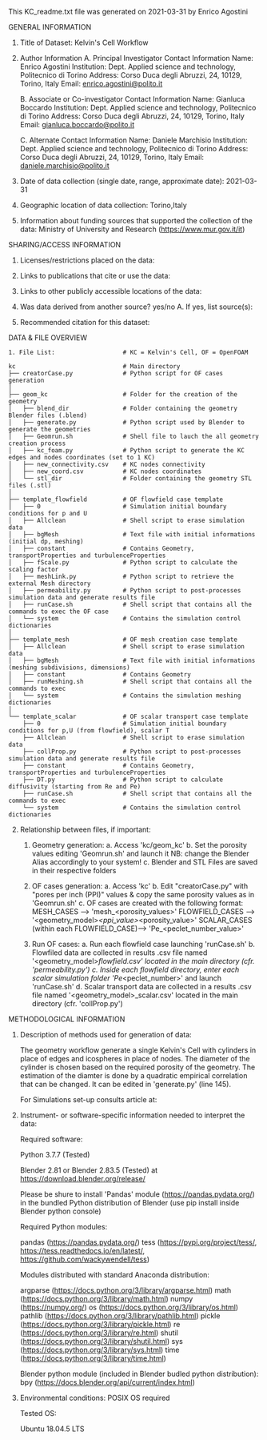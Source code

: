 ﻿This KC_readme.txt file was generated on 2021-03-31 by Enrico Agostini

GENERAL INFORMATION

1. Title of Dataset: Kelvin's Cell Workflow

2. Author Information
	A. Principal Investigator Contact Information
		Name: Enrico Agostini
		Institution: Dept. Applied science and technology, Politecnico di Torino
		Address: Corso Duca degli Abruzzi, 24, 10129, Torino, Italy
		Email: enrico.agostini@polito.it

	B. Associate or Co-investigator Contact Information
		Name: Gianluca Boccardo
		Institution: Dept. Applied science and technology, Politecnico di Torino
		Address: Corso Duca degli Abruzzi, 24, 10129, Torino, Italy
		Email: gianluca.boccardo@polito.it

	C. Alternate Contact Information
		Name: Daniele Marchisio
		Institution: Dept. Applied science and technology, Politecnico di Torino
		Address: Corso Duca degli Abruzzi, 24, 10129, Torino, Italy
		Email: daniele.marchisio@polito.it

3. Date of data collection (single date, range, approximate date): 2021-03-31

4. Geographic location of data collection: Torino,Italy

5. Information about funding sources that supported the collection of the data:
	Ministry of University and Research (https://www.mur.gov.it/it)


SHARING/ACCESS INFORMATION

1. Licenses/restrictions placed on the data: 

2. Links to publications that cite or use the data: 

3. Links to other publicly accessible locations of the data: 

4. Was data derived from another source? yes/no
	A. If yes, list source(s): 

5. Recommended citation for this dataset: 


DATA & FILE OVERVIEW
```
1. File List:					# KC = Kelvin's Cell, OF = OpenFOAM

kc 								# Main directory
├── creatorCase.py    			# Python script for OF cases generation
│
├── geom_kc						# Folder for the creation of the geometry
│   ├── blend_dir				# Folder containing the geometry Blender files (.blend)
│   ├── generate.py 			# Python script used by Blender to generate the geometries
│   ├── Geomrun.sh 				# Shell file to lauch the all geometry creation process
│   ├── kc_foam.py 				# Python script to generate the KC edges and nodes coordinates (set to 1 KC)
│   ├── new_connectivity.csv	# KC nodes connectivity
│   ├── new_coord.csv			# KC nodes coordinates
│   └── stl_dir					# Folder containing the geometry STL files (.stl)
│
├── template_flowfield 			# OF flowfield case template
│   ├── 0						# Simulation initial boundary conditions for p and U
│   ├── Allclean				# Shell script to erase simulation data
│   ├── bgMesh					# Text file with initial informations (initial dp, meshing)
│   ├── constant				# Contains Geometry, transportProperties and turbulenceProperties
│   ├── fScale.py 				# Python script to calculate the scaling factor
│   ├── meshLink.py 			# Python script to retrieve the external Mesh directory
│   ├── permeability.py 		# Python script to post-processes simulation data and generate results file
│   ├── runCase.sh 				# Shell script that contains all the commands to exec the OF case
│   └── system 					# Contains the simulation control dictionaries
│
├── template_mesh				# OF mesh creation case template
│   ├── Allclean				# Shell script to erase simulation data
│   ├── bgMesh					# Text file with initial informations (meshing subdivisions, dimensions)
│   ├── constant				# Contains Geometry
│   ├── runMeshing.sh			# Shell script that contains all the commands to exec
│   └── system					# Contains the simulation meshing dictionaries
│
└── template_scalar				# OF scalar transport case template
    ├── 0						# Simulation initial boundary conditions for p,U (from flowfield), scalar T 
    ├── Allclean				# Shell script to erase simulation data
    ├── collProp.py				# Python script to post-processes simulation data and generate results file
    ├── constant				# Contains Geometry, transportProperties and turbulenceProperties
    ├── DT.py					# Python script to calculate diffusivity (starting from Re and Pe)
    ├── runCase.sh				# Shell script that contains all the commands to exec
    └── system					# Contains the simulation control dictionaries
```
2. Relationship between files, if important: 

	1) Geometry generation:
		a. Access 'kc/geom_kc'
		b. Set the porosity values editing 'Geomrun.sh' and launch it
			NB: change the Blender Alias accordingly to your system!
		c. Blender and STL Files are saved in their respective folders
	
	2) OF cases generation:
		a. Access 'kc'
		b. Edit "creatorCase.py" with "pores per inch (PPI)" values & 
			copy the same porosity values as in 'Geomrun.sh' 
		c. OF cases are created with the following format:
			MESH_CASES --> 'mesh_<porosity_values>'
			FLOWFIELD_CASES --> '<geometry_model>_<ppi_value>_<porosity_value>'
			SCALAR_CASES (within each FLOWFIELD_CASE)--> 'Pe_<peclet_number_value>'
	
	3) Run OF cases:
		a. Run each flowfield case launching 'runCase.sh'
		b. Flowfiled data are collected in results .csv file named '<geometry_model>_flowfield.csv'
			located in the main directory (cfr. 'permeability.py')
		c. Inside each flowfield directory, enter each scalar simulation folder 'Pe_<peclet_number>'
			and launch 'runCase.sh'
		d. Scalar transport data are collected in a results .csv file named '<geometry_model>_scalar.csv'
			located in the main directory (cfr. 'collProp.py')



METHODOLOGICAL INFORMATION

1. Description of methods used for generation of data: 
   
   The geometry workflow generate a single Kelvin's Cell with cylinders in place of edges and icospheres 
   in place of nodes. The diameter of the cylinder is chosen based on the required porosity of the geometry.
   The estimation of the diamter is done by a quadratic empirical correlation that can be changed. 
   It can be edited in 'generate.py' (line 145).

   For Simulations set-up consults article at: <link of the article>

2. Instrument- or software-specific information needed to interpret the data: 

   Required software:

   Python 3.7.7 (Tested)

   Blender 2.81 or Blender 2.83.5 (Tested) at https://download.blender.org/release/

   Please be shure to install 'Pandas' module (https://pandas.pydata.org/) in the 
   bundled Python distribution of Blender (use pip install inside Blender python console)

   Required Python modules:

   pandas (https://pandas.pydata.org/)
   tess (https://pypi.org/project/tess/, https://tess.readthedocs.io/en/latest/, https://github.com/wackywendell/tess)

   Modules distributed with standard Anaconda distribution:

   argparse (https://docs.python.org/3/library/argparse.html)
   math (https://docs.python.org/3/library/math.html)
   numpy (https://numpy.org/)
   os (https://docs.python.org/3/library/os.html)
   pathlib (https://docs.python.org/3/library/pathlib.html)
   pickle (https://docs.python.org/3/library/pickle.html)
   re (https://docs.python.org/3/library/re.html)
   shutil (https://docs.python.org/3/library/shutil.html)
   sys (https://docs.python.org/3/library/sys.html)
   time (https://docs.python.org/3/library/time.html)

   Blender python module (included in Blender budled python distribution):
   bpy (https://docs.blender.org/api/current/index.html)

3. Environmental conditions: POSIX OS required

   Tested OS:

   Ubuntu 18.04.5 LTS